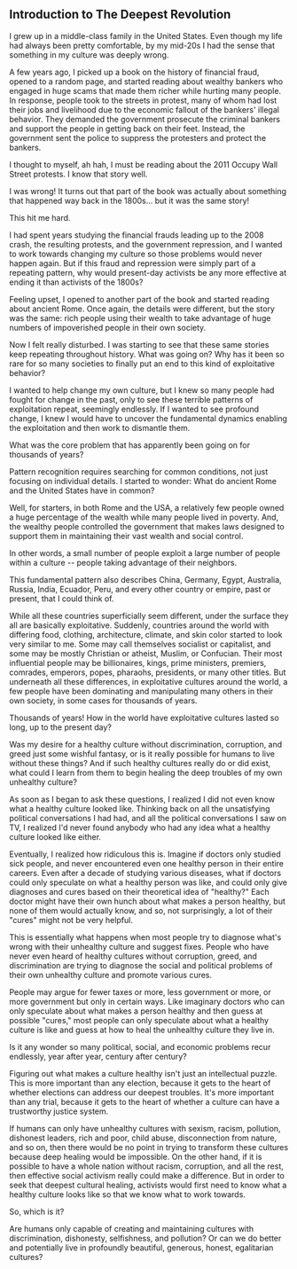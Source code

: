## Introduction to The Deepest Revolution

I grew up in a middle-class family in the United States. Even though my life had always been pretty comfortable, by my mid-20s I had the sense that something in my culture was deeply wrong.

A few years ago, I picked up a book on the history of financial fraud, opened to a random page, and started reading about wealthy bankers who engaged in huge scams that made them richer while hurting many people. In response, people took to the streets in protest, many of whom had lost their jobs and livelihood due to the economic fallout of the bankers' illegal behavior. They demanded the government prosecute the criminal bankers and support the people in getting back on their feet. Instead, the government sent the police to suppress the protesters and protect the bankers.

I thought to myself, ah hah, I must be reading about the 2011 Occupy Wall Street protests. I know that story well.

I was wrong! It turns out that part of the book was actually about something that happened way back in the 1800s... but it was the same story!

This hit me hard.

I had spent years studying the financial frauds leading up to the 2008 crash, the resulting protests, and the government repression, and I wanted to work towards changing my culture so those problems would never happen again. But if this fraud and repression were simply part of a repeating pattern, why would present-day activists be any more effective at ending it than activists of the 1800s?

Feeling upset, I opened to another part of the book and started reading about ancient Rome. Once again, the details were different, but the story was the same: rich people using their wealth to take advantage of huge numbers of impoverished people in their own society.

Now I felt really disturbed. I was starting to see that these same stories keep repeating throughout history. What was going on? Why has it been so rare for so many societies to finally put an end to this kind of exploitative behavior?

I wanted to help change my own culture, but I knew so many people had fought for change in the past, only to see these terrible patterns of exploitation repeat, seemingly endlessly. If I wanted to see profound change, I knew I would have to uncover the fundamental dynamics enabling the exploitation and then work to dismantle them.

What was the core problem that has apparently been going on for thousands of years?

Pattern recognition requires searching for common conditions, not just focusing on individual details. I started to wonder: What do ancient Rome and the United States have in common?

Well, for starters, in both Rome and the USA, a relatively few people owned a huge percentage of the wealth while many people lived in poverty. And, the wealthy people controlled the government that makes laws designed to support them in maintaining their vast wealth and social control.

In other words, a small number of people exploit a large number of people within a culture -- people taking advantage of their neighbors.

This fundamental pattern also describes China, Germany, Egypt, Australia, Russia, India, Ecuador, Peru, and every other country or empire, past or present, that I could think of.

While all these countries superficially seem different, under the surface they all are basically exploitative. Suddenly, countries around the world with differing food, clothing, architecture, climate, and skin color started to look very similar to me. Some may call themselves socialist or capitalist, and some may be mostly Christian or atheist, Muslim, or Confucian. Their most influential people may be billionaires, kings, prime ministers, premiers, comrades, emperors, popes, pharaohs, presidents, or many other titles. But underneath all these differences, in exploitative cultures around the world, a few people have been dominating and manipulating many others in their own society, in some cases for thousands of years.

Thousands of years! How in the world have exploitative cultures lasted so long, up to the present day?

Was my desire for a healthy culture without discrimination, corruption, and greed just some wishful fantasy, or is it really possible for humans to live without these things? And if such healthy cultures really do or did exist, what could I learn from them to begin healing the deep troubles of my own unhealthy culture?

As soon as I began to ask these questions, I realized I did not even know what a healthy culture looked like. Thinking back on all the unsatisfying political conversations I had had, and all the political conversations I saw on TV, I realized I'd never found anybody who had any idea what a healthy culture looked like either.

Eventually, I realized how ridiculous this is. Imagine if doctors only studied sick people, and never encountered even one healthy person in their entire careers. Even after a decade of studying various diseases, what if doctors could only speculate on what a healthy person was like, and could only give diagnoses and cures based on their theoretical idea of "healthy?" Each doctor might have their own hunch about what makes a person healthy, but none of them would actually know, and so, not surprisingly, a lot of their "cures" might not be very helpful.

This is essentially what happens when most people try to diagnose what's wrong with their unhealthy culture and suggest fixes. People who have never even heard of healthy cultures without corruption, greed, and discrimination are trying to diagnose the social and political problems of their own unhealthy culture and promote various cures.

People may argue for fewer taxes or more, less government or more, or more government but only in certain ways. Like imaginary doctors who can only speculate about what makes a person healthy and then guess at possible "cures," most people can only speculate about what a healthy culture is like and guess at how to heal the unhealthy culture they live in.

Is it any wonder so many political, social, and economic problems recur endlessly, year after year, century after century?

Figuring out what makes a culture healthy isn't just an intellectual puzzle. This is more important than any election, because it gets to the heart of whether elections can address our deepest troubles. It's more important than any trial, because it gets to the heart of whether a culture can have a trustworthy justice system.

If humans can only have unhealthy cultures with sexism, racism, pollution, dishonest leaders, rich and poor, child abuse, disconnection from nature, and so on, then there would be no point in trying to transform these cultures because deep healing would be impossible. On the other hand, if it is possible to have a whole nation without racism, corruption, and all the rest, then effective social activism really could make a difference. But in order to seek that deepest cultural healing, activists would first need to know what a healthy culture looks like so that we know what to work towards.

So, which is it?

Are humans only capable of creating and maintaining cultures with discrimination, dishonesty, selfishness, and pollution? Or can we do better and potentially live in profoundly beautiful, generous, honest, egalitarian cultures?

<div style="break-after:page"></div>
